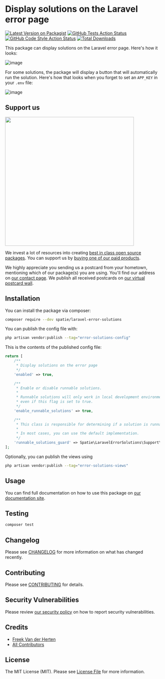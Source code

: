 # Display solutions on the Laravel error page

[![Latest Version on Packagist](https://img.shields.io/packagist/v/spatie/laravel-error-solutions.svg?style=flat-square)](https://packagist.org/packages/spatie/laravel-error-solutions)
[![GitHub Tests Action Status](https://img.shields.io/github/actions/workflow/status/spatie/laravel-error-solutions/run-tests.yml?branch=main&label=tests&style=flat-square)](https://github.com/spatie/laravel-error-solutions/actions?query=workflow%3Arun-tests+branch%3Amain)
[![GitHub Code Style Action Status](https://img.shields.io/github/actions/workflow/status/spatie/laravel-error-solutions/fix-php-code-style-issues.yml?branch=main&label=code%20style&style=flat-square)](https://github.com/spatie/laravel-error-solutions/actions?query=workflow%3A"Fix+PHP+code+style+issues"+branch%3Amain)
[![Total Downloads](https://img.shields.io/packagist/dt/spatie/laravel-error-solutions.svg?style=flat-square)](https://packagist.org/packages/spatie/laravel-error-solutions)

This package can display solutions on the Laravel error page. Here's how it looks:

![image](https://raw.githubusercontent.com/spatie/laravel-error-solutions/main/docs/images/solution.png)

For some solutions, the package will display a button that will automatically run the solution. Here's how that looks when you forget to set an `APP_KEY` in your `.env` file:

![image](https://raw.githubusercontent.com/spatie/laravel-error-solutions/main/docs/images/runnable-solution.png)

## Support us

[<img src="https://github-ads.s3.eu-central-1.amazonaws.com/laravel-error-solutions.jpg?t=1" width="419px" />](https://spatie.be/github-ad-click/laravel-error-solutions)

We invest a lot of resources into creating [best in class open source packages](https://spatie.be/open-source). You can support us by [buying one of our paid products](https://spatie.be/open-source/support-us).

We highly appreciate you sending us a postcard from your hometown, mentioning which of our package(s) you are using. You'll find our address on [our contact page](https://spatie.be/about-us). We publish all received postcards on [our virtual postcard wall](https://spatie.be/open-source/postcards).

## Installation

You can install the package via composer:

```bash
composer require --dev spatie/laravel-error-solutions
```

You can publish the config file with:

```bash
php artisan vendor:publish --tag="error-solutions-config"
```

This is the contents of the published config file:

```php
return [
    /**
     * Display solutions on the error page
     */
    'enabled' => true,

    /**
     * Enable or disable runnable solutions.
     *
     * Runnable solutions will only work in local development environments,
     * even if this flag is set to true.
     */
    'enable_runnable_solutions' => true,

    /**
     * This class is responsible for determining if a solution is runnable.
     *
     * In most cases, you can use the default implementation.
     */
    'runnable_solutions_guard' => Spatie\LaravelErrorSolutions\Support\RunnableSolutionsGuard::class,
];
```

Optionally, you can publish the views using

```bash
php artisan vendor:publish --tag="error-solutions-views"
```

## Usage

You can find full documentation on how to use this package on [our documentation site](https://spatie.be/docs/laravel-error-solutions/v1/introduction).

## Testing

```bash
composer test
```

## Changelog

Please see [CHANGELOG](CHANGELOG.md) for more information on what has changed recently.

## Contributing

Please see [CONTRIBUTING](CONTRIBUTING.md) for details.

## Security Vulnerabilities

Please review [our security policy](../../security/policy) on how to report security vulnerabilities.

## Credits

- [Freek Van der Herten](https://github.com/freekmurze)
- [All Contributors](../../contributors)

## License

The MIT License (MIT). Please see [License File](LICENSE.md) for more information.
